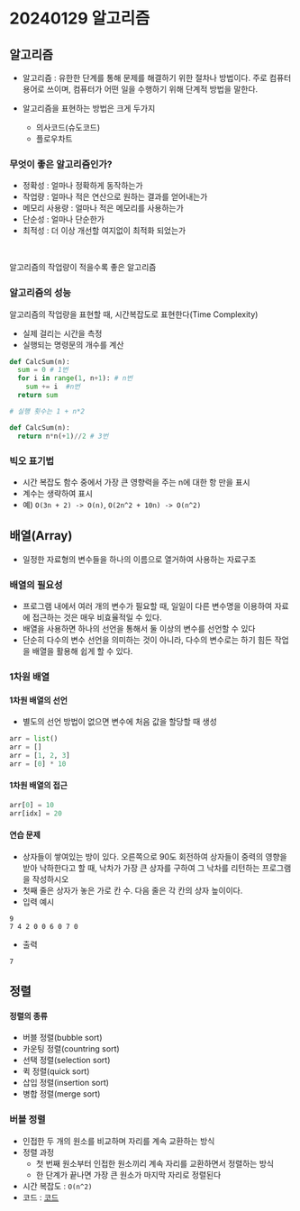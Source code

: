# 20240129 알고리즘

## 알고리즘
- 알고리즘 : 유한한 단계를 통해 문제를 해결하기 위한 절차나 방법이다. 주로 컴퓨터 용어로 쓰이며, 컴퓨터가 어떤 일을 수행하기 위해 단계적 방법을 말한다.

- 알고리즘을 표현하는 방법은 크게 두가지
  - 의사코드(슈도코드)
  - 플로우차트

### 무엇이 좋은 알고리즘인가?
- 정확성 : 얼마나 정확하게 동작하는가
- 작업량 : 얼마나 적은 연산으로 원하는 결과를 얻어내는가
- 메모리 사용량 : 얼마나 적은 메모리를 사용하는가
- 단순성 : 얼마나 단순한가
- 최적성 : 더 이상 개선할 여지없이 최적화 되었는가

<br>

알고리즘의 작업량이 적을수록 좋은 알고리즘

### 알고리즘의 성능
알고리즘의 작업량을 표현할 때, 시간복잡도로 표현한다(Time Complexity)
- 실제 걸리는 시간을 측정
- 실행되는 명령문의 개수를 계산

```python
def CalcSum(n):
  sum = 0 # 1번
  for i in range(1, n+1): # n번
    sum += i  #n번
  return sum

# 실행 횟수는 1 + n*2
```
```python
def CalcSum(n):
  return n*n(+1)//2 # 3번
```

### 빅오 표기법
- 시간 복잡도 함수 중에서 가장 큰 영향력을 주는 n에 대한 항 만을 표시
- 계수는 생략하여 표시
- 예) `O(3n + 2) -> O(n)`, `O(2n^2 + 10n) -> O(n^2)`

## 배열(Array)
- 일정한 자료형의 변수들을 하나의 이름으로 열거하여 사용하는 자료구조

### 배열의 필요성
- 프로그램 내에서 여러 개의 변수가 필요할 때, 일일이 다른 변수명을 이용하여 자료에 접근하는 것은 매우 비효율적일 수 있다.
- 배열을 사용하면 하나의 선언을 통해서 둘 이상의 변수를 선언할 수 있다
- 단순히 다수의 변수 선언을 의미하는 것이 아니라, 다수의 변수로는 하기 힘든 작업을 배열을 활용해 쉽게 할 수 있다.

### 1차원 배열
#### **1차원 배열의 선언**
- 별도의 선언 방법이 없으면 변수에 처음 값을 할당할 때 생성
```python
arr = list()
arr = []
arr = [1, 2, 3]
arr = [0] * 10
```
#### 1차원 배열의 접근
```python
arr[0] = 10
arr[idx] = 20
```

#### 연습 문제
- 상자들이 쌓여있는 방이 있다. 오른쪽으로 90도 회전하여 상자들이 중력의 영향을 받아 낙하한다고 할 때, 낙차가 가장 큰 상자를 구하여 그 낙차를 리턴하는 프로그램을 작성하시오
- 첫째 줄은 상자가 놓은 가로 칸 수. 다음 줄은 각 칸의 상자 높이이다.
- 입력 예시
```
9
7 4 2 0 0 6 0 7 0
```
- 출력
```
7
```

## 정렬

#### 정렬의 종류
- 버블 정렬(bubble sort)
- 카운팅 정렬(countring sort)
- 선택 정렬(selection sort)
- 퀵 정렬(quick sort)
- 삽입 정렬(insertion sort)
- 병합 정렬(merge sort)

### 버블 정렬
- 인접한 두 개의 원소를 비교하며 자리를 계속 교환하는 방식
- 정렬 과정
  - 첫 번째 원소부터 인접한 원소끼리 계속 자리를 교환하면서 정렬하는 방식
  - 한 단계가 끝나면 가장 큰 원소가 마지막 자리로 정렬된다
- 시간 복잡도 : `O(n^2)`
- 코드 : [코드](./bubblesort.py)